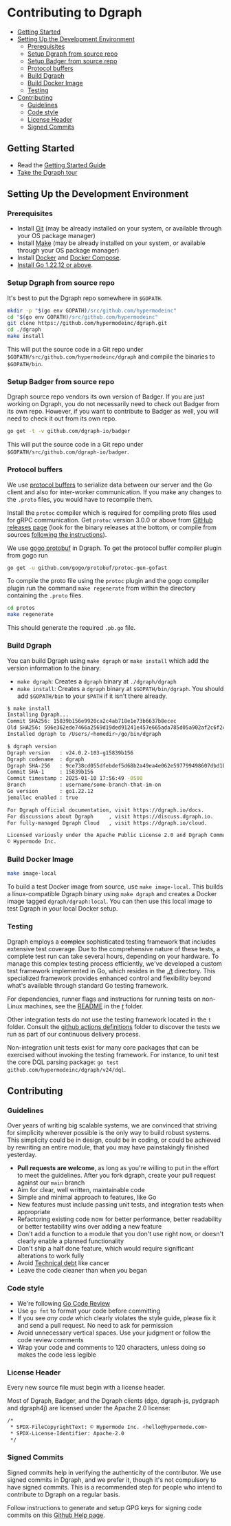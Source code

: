 # Contributing to Dgraph

- [Getting Started](#getting-started)
- [Setting Up the Development Environment](#setting-up-the-development-environment)
  - [Prerequisites](#prerequisites)
  - [Setup Dgraph from source repo](#setup-dgraph-from-source-repo)
  - [Setup Badger from source repo](#setup-badger-from-source-repo)
  - [Protocol buffers](#protocol-buffers)
  - [Build Dgraph](#build-dgraph)
  - [Build Docker Image](#build-docker-image)
  - [Testing](#testing)
- [Contributing](#contributing)
  - [Guidelines](#guidelines)
  - [Code style](#code-style)
  - [License Header](#license-header)
  - [Signed Commits](#signed-commits)

## Getting Started

- Read the [Getting Started Guide](https://dgraph.io/docs/get-started/)
- [Take the Dgraph tour](https://dgraph.io/tour/)

## Setting Up the Development Environment

### Prerequisites

- Install [Git](https://git-scm.com/) (may be already installed on your system, or available through
  your OS package manager)
- Install [Make](https://www.gnu.org/software/make/) (may be already installed on your system, or
  available through your OS package manager)
- Install [Docker](https://docs.docker.com/install/) and
  [Docker Compose](https://docs.docker.com/compose/install/).
- [Install Go 1.22.12 or above](https://golang.org/doc/install).

### Setup Dgraph from source repo

It's best to put the Dgraph repo somewhere in `$GOPATH`.

```bash
mkdir -p "$(go env GOPATH)/src/github.com/hypermodeinc"
cd "$(go env GOPATH)/src/github.com/hypermodeinc"
git clone https://github.com/hypermodeinc/dgraph.git
cd ./dgraph
make install
```

This will put the source code in a Git repo under `$GOPATH/src/github.com/hypermodeinc/dgraph` and
compile the binaries to `$GOPATH/bin`.

### Setup Badger from source repo

Dgraph source repo vendors its own version of Badger. If you are just working on Dgraph, you do not
necessarily need to check out Badger from its own repo. However, if you want to contribute to Badger
as well, you will need to check it out from its own repo.

```bash
go get -t -v github.com/dgraph-io/badger
```

This will put the source code in a Git repo under `$GOPATH/src/github.com/dgraph-io/badger`.

### Protocol buffers

We use [protocol buffers](https://developers.google.com/protocol-buffers/) to serialize data between
our server and the Go client and also for inter-worker communication. If you make any changes to the
`.proto` files, you would have to recompile them.

Install the `protoc` compiler which is required for compiling proto files used for gRPC
communication. Get `protoc` version 3.0.0 or above from
[GitHub releases page](https://github.com/google/protobuf/releases/latest) (look for the binary
releases at the bottom, or compile from sources
[following the instructions](https://github.com/google/protobuf/tree/main/src)).

We use [gogo protobuf](https://github.com/gogo/protobuf) in Dgraph. To get the protocol buffer
compiler plugin from gogo run

```bash
go get -u github.com/gogo/protobuf/protoc-gen-gofast
```

To compile the proto file using the `protoc` plugin and the gogo compiler plugin run the command
`make regenerate` from within the directory containing the `.proto` files.

```bash
cd protos
make regenerate
```

This should generate the required `.pb.go` file.

### Build Dgraph

You can build Dgraph using `make dgraph` or `make install` which add the version information to the
binary.

- `make dgraph`: Creates a `dgraph` binary at `./dgraph/dgraph`
- `make install`: Creates a `dgraph` binary at `$GOPATH/bin/dgraph`. You should add `$GOPATH/bin` to
  your `$PATH` if it isn't there already.

```sh
$ make install
Installing Dgraph...
Commit SHA256: 15839b156e9920ca2c4ab718e1e73b6637b8ecec
Old SHA256: 596e362ede7466a2569d19ded91241e457e665ada785d05a902af2c6f2cea508
Installed dgraph to /Users/<homedir>/go/bin/dgraph

$ dgraph version
Dgraph version   : v24.0.2-103-g15839b156
Dgraph codename  : dgraph
Dgraph SHA-256   : 9ce738cd055dfebdef5d68b2a49ea4e062e597799498607dbd1bb618d48861a6
Commit SHA-1     : 15839b156
Commit timestamp : 2025-01-10 17:56:49 -0500
Branch           : username/some-branch-that-im-on
Go version       : go1.22.12
jemalloc enabled : true

For Dgraph official documentation, visit https://dgraph.io/docs.
For discussions about Dgraph     , visit https://discuss.dgraph.io.
For fully-managed Dgraph Cloud   , visit https://dgraph.io/cloud.

Licensed variously under the Apache Public License 2.0 and Dgraph Community License.
© Hypermode Inc.
```

### Build Docker Image

```sh
make image-local
```

To build a test Docker image from source, use `make image-local`. This builds a linux-compatible
Dgraph binary using `make dgraph` and creates a Docker image tagged `dgraph/dgraph:local`. You can
then use this local image to test Dgraph in your local Docker setup.

### Testing

Dgraph employs a ~~complex~~ sophisticated testing framework that includes extensive test coverage.
Due to the comprehensive nature of these tests, a complete test run can take several hours,
depending on your hardware. To manage this complex testing process efficiently, we've developed a
custom test framework implemented in Go, which resides in the [./t](/t) directory. This specialized
framework provides enhanced control and flexibility beyond what's available through standard Go
testing framework.

For dependencies, runner flags and instructions for running tests on non-Linux machines, see the
[README](t/README.md) in the [_t_](t) folder.

Other integration tests do not use the testing framework located in the `t` folder. Consult the
[github actions definitions](.github) folder to discover the tests we run as part of our continuous
delivery process.

Non-integration unit tests exist for many core packages that can be exercised without invoking the
testing framework. For instance, to unit test the core DQL parsing package:
`go test github.com/hypermodeinc/dgraph/v24/dql`.

## Contributing

### Guidelines

Over years of writing big scalable systems, we are convinced that striving for simplicity wherever
possible is the only way to build robust systems. This simplicity could be in design, could be in
coding, or could be achieved by rewriting an entire module, that you may have painstakingly finished
yesterday.

- **Pull requests are welcome**, as long as you're willing to put in the effort to meet the
  guidelines. After you fork dgraph, create your pull request against our `main` branch
- Aim for clear, well written, maintainable code
- Simple and minimal approach to features, like Go
- New features must include passing unit tests, and integration tests when appropriate
- Refactoring existing code now for better performance, better readability or better testability
  wins over adding a new feature
- Don't add a function to a module that you don't use right now, or doesn't clearly enable a planned
  functionality
- Don't ship a half done feature, which would require significant alterations to work fully
- Avoid [Technical debt](https://en.wikipedia.org/wiki/Technical_debt) like cancer
- Leave the code cleaner than when you began

### Code style

- We're following [Go Code Review](https://github.com/golang/go/wiki/CodeReviewComments)
- Use `go fmt` to format your code before committing
- If you see _any code_ which clearly violates the style guide, please fix it and send a pull
  request. No need to ask for permission
- Avoid unnecessary vertical spaces. Use your judgment or follow the code review comments
- Wrap your code and comments to 120 characters, unless doing so makes the code less legible

### License Header

Every new source file must begin with a license header.

Most of Dgraph, Badger, and the Dgraph clients (dgo, dgraph-js, pydgraph and dgraph4j) are licensed
under the Apache 2.0 license:

```sh
/*
 * SPDX-FileCopyrightText: © Hypermode Inc. <hello@hypermode.com>
 * SPDX-License-Identifier: Apache-2.0
 */
```

### Signed Commits

Signed commits help in verifying the authenticity of the contributor. We use signed commits in
Dgraph, and we prefer it, though it's not compulsory to have signed commits. This is a recommended
step for people who intend to contribute to Dgraph on a regular basis.

Follow instructions to generate and setup GPG keys for signing code commits on this
[Github Help page](https://help.github.com/articles/signing-commits-with-gpg/).
